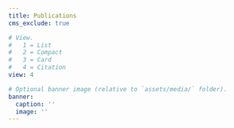 ```yaml
---
title: Publications
cms_exclude: true

# View.
#   1 = List
#   2 = Compact
#   3 = Card
#   4 = Citation
view: 4

# Optional banner image (relative to `assets/media/` folder).
banner:
  caption: ''
  image: ''
---
```


